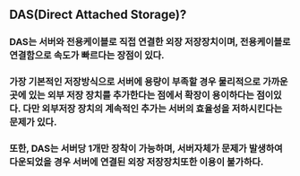 ## DAS(Direct Attached Storage)?
### DAS는 서버와 전용케이블로 직접 연결한 외장 저장장치이며, 전용케이블로 연결함으로 속도가 빠르다는 장점이 있다.
### 가장 기본적인 저장방식으로 서버에 용량이 부족할 경우 물리적으로 가까운 곳에 있는 외부 저장 장치를 추가한다는 점에서 확장이 용이하다는 점이있다. 다만 외부저장 장치의 계속적인 추가는 서버의 효율성을 저하시킨다는 문제가 있다.
### 또한, DAS는 서버당 1개만 장착이 가능하며, 서버자체가 문제가 발생하여 다운되었을 경우 서버에 연결된 외장 저장장치또한 이용이 불가하다.
